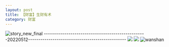```yaml
---
layout: post
title: 【财富】生财有术
category: 财富
---
```

![story_new_final](http://rab41f8zg.hd-bkt.clouddn.com/img/story_new_final_0322.png)
--------------------------------------------------20220512------------------------------------------------
![](http://ran7ztk3m.hd-bkt.clouddn.com/img/factors-220513-4.png)
![](http://ran7ztk3m.hd-bkt.clouddn.com/img/factors-220513-5.png)
![wanshan](http://rab41f8zg.hd-bkt.clouddn.com/img/wanshan.png)
  





